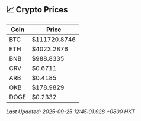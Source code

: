 ## 📈 Crypto Prices

| Coin | Price |
| ---- | ----- |
| BTC | $111720.8746 |
| ETH | $4023.2876 |
| BNB | $988.8335 |
| CRV | $0.6711 |
| ARB | $0.4185 |
| OKB | $178.9829 |
| DOGE | $0.2332 |

_Last Updated: 2025-09-25 12:45:01.928 +0800 HKT_